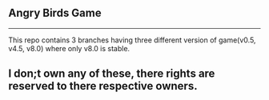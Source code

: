 ## Angry Birds Game
____________________

This repo contains 3 branches having three different version of game(v0.5, v4.5, v8.0) where only v8.0 is stable.

## I don;t own any of these, there rights are reserved to there respective owners.
